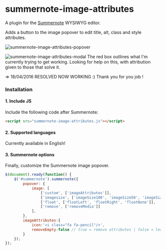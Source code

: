# summernote-image-attributes
A plugin for the [Summernote](https://github.com/summernote/summernote/) WYSIWYG editor.

Adds a button to the image popover to edit title, alt, class and style attributes.

![summernote-image-attributes-popover](https://github.com/StudioJunkyard/summernote-image-attributes/blob/master/summernote-image-attributes-popover.png)

![summernote-image-attributes-modal](https://github.com/StudioJunkyard/summernote-image-attributes/blob/master/summernote-image-attributes-dialog.png)
The red box outlines what I'm currently trying to get working. Looking for help on this, with attribution given to those that solve it.

=> 18/04/2016 RESOLVED NOW WORKING :)
Thank you for you job !

### Installation

#### 1. Include JS

Include the following code after Summernote:

```html
<script src="summernote-image-attributes.js"></script>
```

#### 2. Supported languages

Currently available in English!

#### 3. Summernote options

Finally, customize the Summernote image popover.

```javascript
$(document).ready(function() {
    $('#summernote').summernote({
        popover: {
            image: [
                ['custom', ['imageAttributes']],
                ['imagesize', ['imageSize100', 'imageSize50', 'imageSize25']],
                ['float', ['floatLeft', 'floatRight', 'floatNone']],
                ['remove', ['removeMedia']]
            ],
        },
        imageAttributes:{
            icon:'<i class="fa fa-pencil"/>',
            removeEmpty:false // true = remove attributes | false = leave empty if present
        }
    });
});
```
